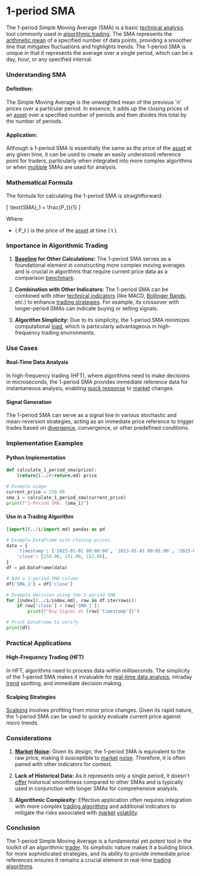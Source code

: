 # 1-period SMA

The 1-period Simple Moving Average (SMA) is a basic [technical analysis](../t/technical_analysis.md) tool commonly used in [algorithmic trading](../a/algorithmic_trading.md). The SMA represents the [arithmetic mean](../a/arithmetic_mean.md) of a specified number of data points, providing a smoother line that mitigates fluctuations and highlights trends. The 1-period SMA is unique in that it represents the average over a single period, which can be a day, hour, or any specified interval.

### Understanding SMA

#### Definition:
The Simple Moving Average is the unweighted mean of the previous 'n' prices over a particular period. In essence, it adds up the closing prices of an [asset](../a/asset.md) over a specified number of periods and then divides this total by the number of periods.

#### Application:
Although a 1-period SMA is essentially the same as the price of the [asset](../a/asset.md) at any given time, it can be used to create an easily understood reference point for traders, particularly when integrated into more complex algorithms or when [multiple](../m/multiple.md) SMAs are used for analysis.

### Mathematical Formula
The formula for calculating the 1-period SMA is straightforward:

\[ \text{SMA}_1 = \frac{P_t}{1} \]

Where:
- \( P_t \) is the price of the [asset](../a/asset.md) at time \( t \).

### Importance in Algorithmic Trading

1. **[Baseline](../b/baseline.md) for Other Calculations:**
   The 1-period SMA serves as a foundational element in constructing more complex moving averages and is crucial in algorithms that require current price data as a comparison [benchmark](../b/benchmark.md).

2. **Combination with Other Indicators:**
   The 1-period SMA can be combined with other [technical indicators](../t/technical_indicators.md) (like MACD, [Bollinger Bands](../b/bollinger_bands.md), etc.) to enhance [trading strategies](../t/trading_strategies.md). For example, its crossover with longer-period SMAs can indicate buying or selling signals.

3. **Algorithm Simplicity:**
   Due to its simplicity, the 1-period SMA minimizes computational [load](../l/load.md), which is particularly advantageous in high-frequency trading environments.

### Use Cases

#### Real-Time Data Analysis
In high-frequency trading (HFT), where algorithms need to make decisions in microseconds, the 1-period SMA provides immediate reference data for instantaneous analysis, enabling [quick response](../q/quick_response_in_trading.md) to [market](../m/market.md) changes.

#### Signal Generation
The 1-period SMA can serve as a signal line in various stochastic and mean-reversion strategies, acting as an immediate price reference to trigger trades based on [divergence](../d/divergence.md), convergence, or other predefined conditions.

### Implementation Examples

#### Python Implementation

```python
def calculate_1_period_sma(price):
    [return](../r/return.md) price

# Example usage
current_price = 150.00
sma_1 = calculate_1_period_sma(current_price)
print(f"1-Period SMA: {sma_1}")
```

#### Use in a Trading Algorithm

```python
[import](../i/import.md) pandas as pd

# Example DataFrame with closing prices
data = {
    'timestamp': ['2023-01-01 09:00:00', '2023-01-01 09:01:00', '2023-01-01 09:02:00'],
    'close': [150.00, 151.00, 152.00],
}
df = pd.DataFrame(data)

# Add a 1-period SMA column
df['SMA_1'] = df['close']

# Example decision using the 1-period SMA
for [index](../i/index.md), row in df.iterrows():
    if row['close'] > row['SMA_1']:
        print(f"Buy Signal at {row['timestamp']}")

# Print DataFrame to verify
print(df)
```

### Practical Applications

#### High-Frequency Trading (HFT)
In HFT, algorithms need to process data within milliseconds. The simplicity of the 1-period SMA makes it invaluable for [real-time data analysis](../r/real-time_data_analysis.md), intraday [trend](../t/trend.md) spotting, and immediate decision making.

#### Scalping Strategies
[Scalping](../s/scalping.md) involves profiting from minor price changes. Given its rapid nature, the 1-period SMA can be used to quickly evaluate current price against micro trends.

### Considerations

1. **[Market](../m/market.md) [Noise](../n/noise.md):**
   Given its design, the 1-period SMA is equivalent to the raw price, making it susceptible to [market](../m/market.md) [noise](../n/noise.md). Therefore, it is often paired with other indicators for context.

2. **Lack of Historical Data:**
   As it represents only a single period, it doesn't [offer](../o/offer.md) historical smoothness compared to other SMAs and is typically used in conjunction with longer SMAs for comprehensive analysis.

3. **Algorithmic Complexity:**
   Effective application often requires integration with more complex [trading algorithms](../t/trading_algorithms.md) and additional indicators to mitigate the risks associated with [market](../m/market.md) [volatility](../v/volatility.md).

### Conclusion

The 1-period Simple Moving Average is a fundamental yet potent tool in the toolkit of an algorithmic [trader](../t/trader.md). Its simplistic nature makes it a building block for more sophisticated strategies, and its ability to provide immediate price references ensures it remains a crucial element in real-time [trading algorithms](../t/trading_algorithms.md).